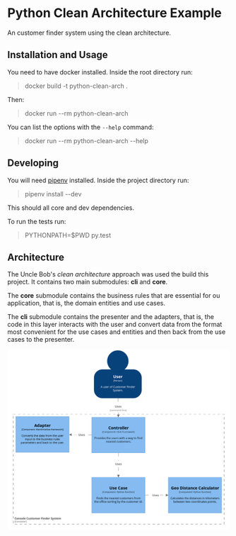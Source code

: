 # Python Clean Architecture Example

An customer finder system using the clean architecture.

## Installation and Usage

You need to have docker installed.
Inside the root directory run:

> docker build -t python-clean-arch .

Then:

> docker run --rm python-clean-arch <path-to-customer-file>

You can list the options with the `--help` command:

> docker run --rm python-clean-arch --help

## Developing

You will need [pipenv](https://docs.pipenv.org/) installed.
Inside the project directory run:

> pipenv install --dev

This should all core and dev dependencies.

To run the tests run:

> PYTHONPATH=$PWD py.test

## Architecture

The Uncle Bob's *clean architecture* approach was used the build this project.
It contains two main submodules: **cli** and **core**.

The **core** submodule contains the business rules that are essential for ou application, that is, the domain entities and use cases.

The **cli** submodule contains the presenter and the adapters, that is, the code in this layer interacts with the user and convert data from the format most convenient for the use cases and entities and then back from the use cases to the presenter.

![c4 component diagram](./docs/diagrams/c4-component-diagram.png)
